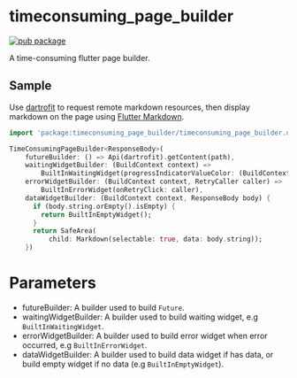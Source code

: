 # timeconsuming_page_builder

[![pub package](https://img.shields.io/badge/pub-1.1.0-blueviolet.svg)](https://pub.dev/packages/timeconsuming_page_builder)

A time-consuming flutter page builder.

##  Sample
Use [dartrofit](https://pub.dev/packages/dartrofit) to request remote markdown resources, then display markdown on the page 
using [Flutter Markdown](https://pub.dev/packages/flutter_markdown).
```dart
import 'package:timeconsuming_page_builder/timeconsuming_page_builder.dart';

TimeConsumingPageBuilder<ResponseBody>(
    futureBuilder: () => Api(dartrofit).getContent(path),
    waitingWidgetBuilder: (BuildContext context) =>
        BuiltInWaitingWidget(progressIndicatorValueColor: (BuildContext context) => AlwaysStoppedAnimation(Colors.teal)),
    errorWidgetBuilder: (BuildContext context, RetryCaller caller) =>
        BuiltInErrorWidget(onRetryClick: caller),
    dataWidgetBuilder: (BuildContext context, ResponseBody body) {
      if (body.string.orEmpty().isEmpty) {
        return BuiltInEmptyWidget();
      }
      return SafeArea(
          child: Markdown(selectable: true, data: body.string));
    })
```
# Parameters
* futureBuilder: A builder used to build `Future`.
* waitingWidgetBuilder: A builder used to build waiting widget, e.g `BuiltInWaitingWidget`.
* errorWidgetBuilder: A builder used to build error widget when error occurred, e.g `BuiltInErrorWidget`.
* dataWidgetBuilder: A builder used to build data widget if has data, or build empty widget if no data (e.g `BuiltInEmptyWidget`).
